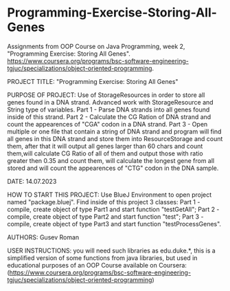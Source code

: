 # Programming-Exercise-Storing-All-Genes
Assignments from OOP Course on Java Programming, week 2, "Programming Exercise: Storing All Genes". 
https://www.coursera.org/programs/bsc-software-engineering-tgjuc/specializations/object-oriented-programming.

PROJECT TITLE: "Programming Exercise: Storing All Genes"

PURPOSE OF PROJECT: Use of StorageResources in order to store all genes found in a DNA strand.
                    Advanced work with StorageResource and String type of variables.
                    Part 1 - Parse DNA strands into all genes found inside of this strand.
                    Part 2 - Calculate the CG Ration of DNA strand and count the appearences
                    of "CGA" codon in a DNA strand.
                    Part 3 - Open multiple or one file that contain a string of DNA strand
                    and program will find all genes in this DNA strand and store them into
                    ResourceStorage and count them, after that it will output all genes 
                    larger than 60 chars and count them,will calculate CG Ratio of all of 
                    them and output those with ratio greater then 0.35 and count them, will 
                    calculate the longest gene from all stored and will count the appearences
                    of "CTG" codon in the DNA sample.

DATE: 14.07.2023

HOW TO START THIS PROJECT: Use BlueJ Environment to open project named "package.bluej".
                           Find inside of this project 3 classes: Part 1 - compile, 
                           create object of type Part1 and start function "testGetAll";
                           Part 2 - compile, create object of type Part2 and start
                           function "test"; Part 3 - compile, create object of type Part3
                           and start function "testProcessGenes".

AUTHORS: Gusev Roman

USER INSTRUCTIONS: you will need such libraries as edu.duke.*, this is a simplified version
                   of some functions from java libraries, but used in educational purposes
                   of an OOP Course available on Coursera:
                   (https://www.coursera.org/programs/bsc-software-engineering-tgjuc/specializations/object-oriented-programming)
